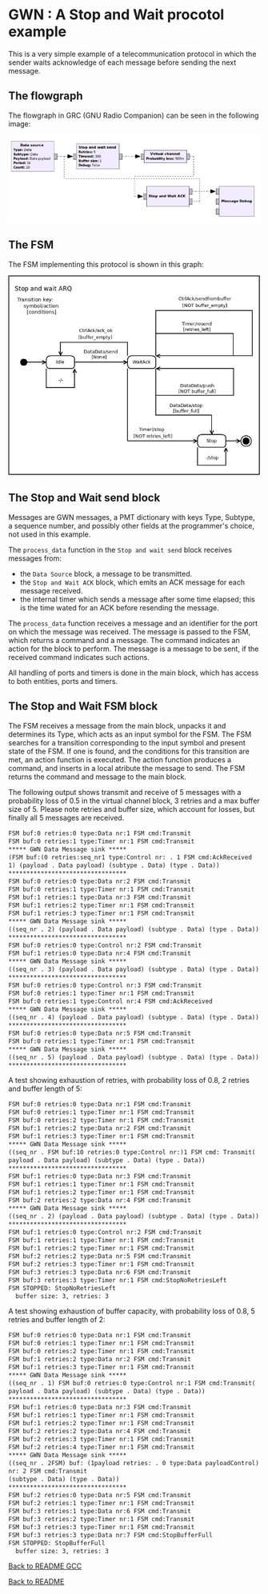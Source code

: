 # GWN : A Stop and Wait procotol example

This is a very simple example of a telecommunication protocol in which the sender waits acknowledge of each message before sending the next message.

## The flowgraph

The flowgraph in GRC (GNU Radio Companion) can be seen in the following image:

![Stop and Wait example GRC](../Images/StopWaitExampleGRC.jpg)

## The FSM
 
The FSM implementing this protocol is shown in this graph:

![Stop and Wait FSM](../Images/stop_wait_send_FSM.jpg)

## The Stop and Wait send block

Messages are GWN messages, a PMT dictionary with keys Type, Subtype, a sequence number, and possibly other fields at the programmer's choice, not used in this example.

The `process_data` function in the `Stop and wait send` block receives messages from:
* the `Data Source` block, a message to be transmitted.
* the `Stop and Wait ACK` block, which emits an ACK message for each message received.
* the internal timer which sends a message after some time elapsed; this is the time wated for an ACK before resending the message.

The `process_data` function receives a message and an identifier for the port on which the message was received. The message is passed to the FSM, which returns a command and a message. The command indicates an action for the block to perform. The message is a message to be sent, if the received command indicates such actions.

All handling of ports and timers is done in the main block, which has access to both entities, ports and timers.

## The Stop and Wait FSM block

The FSM receives a message from the main block, unpacks it and determines its Type, which acts as an input symbol for the FSM. The FSM searches for a transition corresponding to the input symbol and present state of the FSM. If one is found, and the conditions for this transition are met, an action function is executed. The action function produces a command, and inserts in a local atribute the message to send. The FSM returns the command and message to the main block.

The following output shows transmit and receive of 5 messages with a probability loss of 0.5 in the virtual channel block, 3 retries and a max buffer size of 5. Please note retries and buffer size, which account for losses, but finally all 5 messages are received.

```
FSM buf:0 retries:0 type:Data nr:1 FSM cmd:Transmit
FSM buf:0 retries:1 type:Timer nr:1 FSM cmd:Transmit
***** GWN Data Message sink *****
(FSM buf:(0 retries:seq_nr1 type:Control nr: . 1 FSM cmd:AckReceived
1) (payload . Data payload) (subtype . Data) (type . Data))
*********************************
FSM buf:0 retries:0 type:Data nr:2 FSM cmd:Transmit
FSM buf:0 retries:1 type:Timer nr:1 FSM cmd:Transmit
FSM buf:1 retries:1 type:Data nr:3 FSM cmd:Transmit
FSM buf:1 retries:2 type:Timer nr:1 FSM cmd:Transmit
FSM buf:1 retries:3 type:Timer nr:1 FSM cmd:Transmit
***** GWN Data Message sink *****
((seq_nr . 2) (payload . Data payload) (subtype . Data) (type . Data))
*********************************
FSM buf:0 retries:0 type:Control nr:2 FSM cmd:Transmit
FSM buf:1 retries:0 type:Data nr:4 FSM cmd:Transmit
***** GWN Data Message sink *****
((seq_nr . 3) (payload . Data payload) (subtype . Data) (type . Data))
*********************************
FSM buf:0 retries:0 type:Control nr:3 FSM cmd:Transmit
FSM buf:0 retries:1 type:Timer nr:1 FSM cmd:Transmit
FSM buf:0 retries:1 type:Control nr:4 FSM cmd:AckReceived
***** GWN Data Message sink *****
((seq_nr . 4) (payload . Data payload) (subtype . Data) (type . Data))
*********************************
FSM buf:0 retries:0 type:Data nr:5 FSM cmd:Transmit
FSM buf:0 retries:1 type:Timer nr:1 FSM cmd:Transmit
***** GWN Data Message sink *****
((seq_nr . 5) (payload . Data payload) (subtype . Data) (type . Data))
*********************************
```

A test showing exhaustion of retries, with probability loss of 0.8, 2 retries and buffer length of 5:

```
FSM buf:0 retries:0 type:Data nr:1 FSM cmd:Transmit
FSM buf:0 retries:1 type:Timer nr:1 FSM cmd:Transmit
FSM buf:0 retries:2 type:Timer nr:1 FSM cmd:Transmit
FSM buf:1 retries:2 type:Data nr:2 FSM cmd:Transmit
FSM buf:1 retries:3 type:Timer nr:1 FSM cmd:Transmit
***** GWN Data Message sink *****
((seq_nr . FSM buf:10 retries:0 type:Control nr:)1 FSM cmd: Transmit(
payload . Data payload) (subtype . Data) (type . Data))
*********************************
FSM buf:1 retries:0 type:Data nr:3 FSM cmd:Transmit
FSM buf:1 retries:1 type:Timer nr:1 FSM cmd:Transmit
FSM buf:1 retries:2 type:Timer nr:1 FSM cmd:Transmit
FSM buf:2 retries:2 type:Data nr:4 FSM cmd:Transmit
***** GWN Data Message sink *****
((seq_nr . 2) (payload . Data payload) (subtype . Data) (type . Data))
*********************************
FSM buf:1 retries:0 type:Control nr:2 FSM cmd:Transmit
FSM buf:1 retries:1 type:Timer nr:1 FSM cmd:Transmit
FSM buf:1 retries:2 type:Timer nr:1 FSM cmd:Transmit
FSM buf:2 retries:2 type:Data nr:5 FSM cmd:Transmit
FSM buf:2 retries:3 type:Timer nr:1 FSM cmd:Transmit
FSM buf:3 retries:3 type:Data nr:6 FSM cmd:Transmit
FSM buf:3 retries:3 type:Timer nr:1 FSM cmd:StopNoRetriesLeft
FSM STOPPED: StopNoRetriesLeft
  buffer size: 3, retries: 3

```

A test showing exhaustion of buffer capacity, with probability loss of 0.8, 5 retries and buffer length of 2:

```
FSM buf:0 retries:0 type:Data nr:1 FSM cmd:Transmit
FSM buf:0 retries:1 type:Timer nr:1 FSM cmd:Transmit
FSM buf:0 retries:2 type:Timer nr:1 FSM cmd:Transmit
FSM buf:1 retries:2 type:Data nr:2 FSM cmd:Transmit
FSM buf:1 retries:3 type:Timer nr:1 FSM cmd:Transmit
***** GWN Data Message sink *****
((seq_nr . 1) FSM buf:0 retries:0 type:Control nr:1 FSM cmd:Transmit(
payload . Data payload) (subtype . Data) (type . Data))
*********************************
FSM buf:1 retries:0 type:Data nr:3 FSM cmd:Transmit
FSM buf:1 retries:1 type:Timer nr:1 FSM cmd:Transmit
FSM buf:1 retries:2 type:Timer nr:1 FSM cmd:Transmit
FSM buf:2 retries:2 type:Data nr:4 FSM cmd:Transmit
FSM buf:2 retries:3 type:Timer nr:1 FSM cmd:Transmit
FSM buf:2 retries:4 type:Timer nr:1 FSM cmd:Transmit
***** GWN Data Message sink *****
((seq_nr . 2FSM) buf: (1payload retries: . 0 type:Data payloadControl) nr: 2 FSM cmd:Transmit
(subtype . Data) (type . Data))
*********************************
FSM buf:2 retries:0 type:Data nr:5 FSM cmd:Transmit
FSM buf:2 retries:1 type:Timer nr:1 FSM cmd:Transmit
FSM buf:3 retries:1 type:Data nr:6 FSM cmd:Transmit
FSM buf:3 retries:2 type:Timer nr:1 FSM cmd:Transmit
FSM buf:3 retries:3 type:Timer nr:1 FSM cmd:Transmit
FSM buf:3 retries:3 type:Data nr:7 FSM cmd:StopBufferFull
FSM STOPPED: StopBufferFull
  buffer size: 3, retries: 3
```

[Back to README GCC](README_cc.md)

[Back to README](../../README.md)

